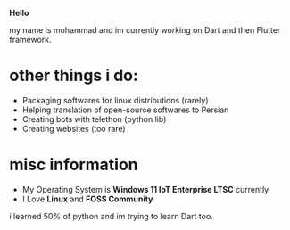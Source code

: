 **Hello**

my name is mohammad and im currently working on Dart and then Flutter framework.

# other things i do:
- Packaging softwares for linux distributions (rarely)
- Helping translation of open-source softwares to Persian
- Creating bots with telethon (python lib)
- Creating websites (too rare)

# misc information
- My Operating System is **Windows 11 IoT Enterprise LTSC** currently
- I Love **Linux** and **FOSS Community**

i learned 50% of python and im trying to learn Dart too.

<!---
op30mmd/op30mmd is a ✨ special ✨ repository because its `README.md` (this file) appears on your GitHub profile.
You can click the Preview link to take a look at your changes.
--->
